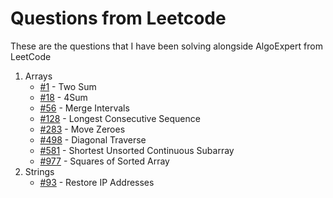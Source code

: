 # Questions from Leetcode

These are the questions that I have been solving alongside AlgoExpert from LeetCode

1. Arrays
    - [#1](https://leetcode.com/problems/two-sum) - Two Sum
    - [#18](https://leetcode.com/problems/4sum) - 4Sum
    - [#56](https://leetcode.com/problems/merge-intervals) - Merge Intervals
    - [#128](https://leetcode.com/problems/longest-consecutive-sequence) - Longest Consecutive Sequence
    - [#283](https://leetcode.com/problems/move-zeroes) - Move Zeroes
    - [#498](https://leetcode.com/problems/diagonal-traverse) - Diagonal Traverse
    - [#581](https://leetcode.com/problems/shortest-unsorted-continuous-subarray) - Shortest Unsorted Continuous Subarray
    - [#977](https://leetcode.com/problems/squares-of-a-sorted-array) - Squares of Sorted Array
2. Strings 
    - [#93](https://leetcode.com/problems/restore-ip-addresses/) - Restore IP Addresses